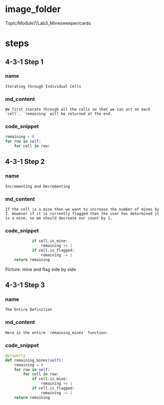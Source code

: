 # image_folder
Topic/Module7/Lab3_Minesweeper/cards

# steps
## 4-3-1 Step 1

### name
```
Iterating through Individual Cells
```
### md_content
```
We first iterate through all the cells so that we can act on each `cell`. `remaining` will be returned at the end. 
```
### code_snippet
```python
remaining = 0
for row in self:
	for cell in row:
```
## 4-3-1 Step 2
### name
```
Incrementing and Decrementing
```
### md_content
```
If the cell is a mine then we want to increase the number of mines by 1. However if it is currently flagged then the user has determined it is a mine, so we should decrease our count by 1. 
```
### code_snippet
```python
            if cell.is_mine:
                remaining += 1
            if cell.is_flagged:
                remaining -= 1
	return remaining
```


Picture: mine and flag side by side

## 4-3-1 Step 3
### name 
```
The Entire Definition
```
### md_content
```
Here is the entire `remaining_mines` function: 
````
### code_snippet
```python
@property
def remaining_mines(self):
    remaining = 0
    for row in self:
        for cell in row:
            if cell.is_mine:
                remaining += 1
            if cell.is_flagged:
                remaining -= 1
    return remaining
```